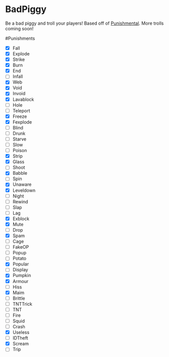 # BadPiggy
Be a bad piggy and troll your players! Based off of [Punishmental](http://dev.bukkit.org/bukkit-plugins/punishmental/). More trolls coming soon!

#Punishments
- [x] Fall
- [x] Explode 
- [X] Strike
- [x] Burn
- [x] End
- [ ] Infall
- [X] Web
- [x] Void
- [X] Invoid
- [X] Lavablock
- [ ] Hole
- [ ] Teleport
- [X] Freeze
- [X] Fexplode
- [ ] Blind
- [ ] Drunk
- [ ] Starve
- [ ] Slow
- [ ] Poison
- [X] Strip
- [x] Glass
- [ ] Shoot
- [x] Babble
- [ ] Spin
- [x] Unaware
- [X] Leveldown
- [ ] Night
- [ ] Rewind
- [ ] Slap
- [ ] Lag
- [X] Exblock
- [X] Mute
- [ ] Drop
- [x] Spam
- [ ] Cage
- [ ] FakeOP
- [ ] Popup
- [ ] Potato
- [X] Popular
- [ ] Display
- [x] Pumpkin
- [X] Armour 
- [ ] Hiss
- [X] Maim
- [ ] Brittle
- [ ] TNTTrick
- [ ] TNT
- [ ] Fire
- [ ] Squid
- [ ] Crash
- [X] Useless
- [ ] IDTheft
- [X] Scream
- [ ] Trip
